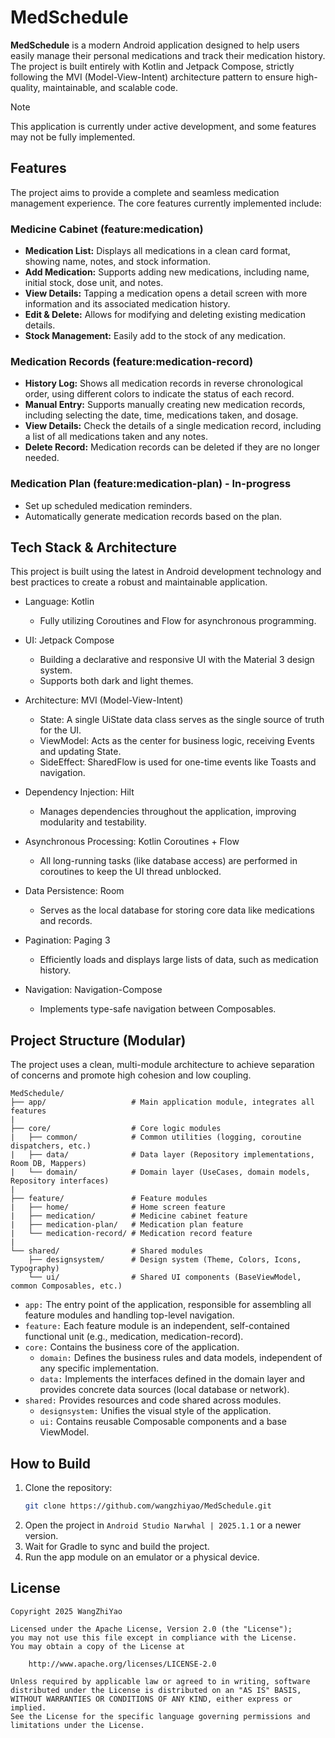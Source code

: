 # MedSchedule

**MedSchedule** is a modern Android application designed to help users easily manage their personal
medications and track their medication history. The project is built entirely with Kotlin and
Jetpack Compose, strictly following the MVI (Model-View-Intent) architecture pattern to ensure
high-quality, maintainable, and scalable code.

> [!NOTE]
> This application is currently under active development, and some features may not be fully
> implemented.

## Features

The project aims to provide a complete and seamless medication management experience. The core
features currently implemented include:

### Medicine Cabinet (feature:medication)

* **Medication List:** Displays all medications in a clean card format, showing name, notes, and
  stock information.
* **Add Medication:** Supports adding new medications, including name, initial stock, dose unit, and
  notes.
* **View Details:** Tapping a medication opens a detail screen with more information and its
  associated medication history.
* **Edit & Delete:** Allows for modifying and deleting existing medication details.
* **Stock Management:** Easily add to the stock of any medication.

### Medication Records (feature:medication-record)

* **History Log:** Shows all medication records in reverse chronological order, using different
  colors to indicate the status of each record.
* **Manual Entry:** Supports manually creating new medication records, including selecting the date,
  time, medications taken, and dosage.
* **View Details:** Check the details of a single medication record, including a list of all
  medications taken and any notes.
* **Delete Record:** Medication records can be deleted if they are no longer needed.

### Medication Plan (feature:medication-plan) - In-progress

* Set up scheduled medication reminders.
* Automatically generate medication records based on the plan.

## Tech Stack & Architecture

This project is built using the latest in Android development technology and best practices to
create a robust and maintainable application.

* Language: Kotlin
  * Fully utilizing Coroutines and Flow for asynchronous programming.

* UI: Jetpack Compose
  * Building a declarative and responsive UI with the Material 3 design system.
  * Supports both dark and light themes.

* Architecture: MVI (Model-View-Intent)
  * State: A single UiState data class serves as the single source of truth for the UI.
  * ViewModel: Acts as the center for business logic, receiving Events and updating State.
  * SideEffect: SharedFlow is used for one-time events like Toasts and navigation.

* Dependency Injection: Hilt
  * Manages dependencies throughout the application, improving modularity and testability.

* Asynchronous Processing: Kotlin Coroutines + Flow
  * All long-running tasks (like database access) are performed in coroutines to keep the UI
    thread unblocked.

* Data Persistence: Room
  * Serves as the local database for storing core data like medications and records.

* Pagination: Paging 3
  * Efficiently loads and displays large lists of data, such as medication history.

* Navigation: Navigation-Compose
  * Implements type-safe navigation between Composables.

## Project Structure (Modular)

The project uses a clean, multi-module architecture to achieve separation of concerns and promote
high cohesion and low coupling.

```text
MedSchedule/
├── app/                   # Main application module, integrates all features
|
├── core/                  # Core logic modules
|   ├── common/            # Common utilities (logging, coroutine dispatchers, etc.)
|   ├── data/              # Data layer (Repository implementations, Room DB, Mappers)
|   └── domain/            # Domain layer (UseCases, domain models, Repository interfaces)
|
├── feature/               # Feature modules
|   ├── home/              # Home screen feature
|   ├── medication/        # Medicine cabinet feature
|   ├── medication-plan/   # Medication plan feature
|   └── medication-record/ # Medication record feature
|
└── shared/                # Shared modules
    ├── designsystem/      # Design system (Theme, Colors, Icons, Typography)
    └── ui/                # Shared UI components (BaseViewModel, common Composables, etc.)
```

* `app:` The entry point of the application, responsible for assembling all feature modules and
  handling top-level navigation.
* `feature:` Each feature module is an independent, self-contained functional unit (e.g.,
  medication, medication-record).
* `core:` Contains the business core of the application.
  * `domain:` Defines the business rules and data models, independent of any specific
    implementation.
  * `data:` Implements the interfaces defined in the domain layer and provides concrete data
    sources (local database or network).
* `shared:` Provides resources and code shared across modules.
  * `designsystem:` Unifies the visual style of the application.
  * `ui:` Contains reusable Composable components and a base ViewModel.

## How to Build

1. Clone the repository:
    ```bash
    git clone https://github.com/wangzhiyao/MedSchedule.git
    ```
2. Open the project in `Android Studio Narwhal | 2025.1.1` or a newer version.
3. Wait for Gradle to sync and build the project.
4. Run the app module on an emulator or a physical device.

## License

```text
Copyright 2025 WangZhiYao

Licensed under the Apache License, Version 2.0 (the "License");
you may not use this file except in compliance with the License.
You may obtain a copy of the License at

    http://www.apache.org/licenses/LICENSE-2.0

Unless required by applicable law or agreed to in writing, software
distributed under the License is distributed on an "AS IS" BASIS,
WITHOUT WARRANTIES OR CONDITIONS OF ANY KIND, either express or implied.
See the License for the specific language governing permissions and
limitations under the License.
```